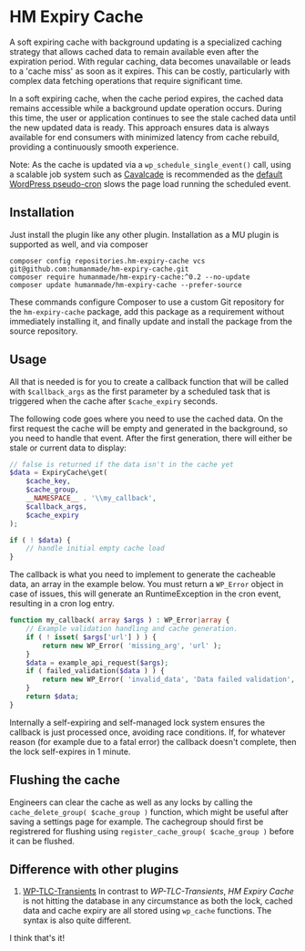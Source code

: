 # HM Expiry Cache

A soft expiring cache with background updating is a specialized caching strategy that allows cached data to remain available even after the expiration period. With regular caching, data becomes unavailable or leads to a 'cache miss' as soon as it expires. This can be costly, particularly with complex data fetching operations that require significant time.

In a soft expiring cache, when the cache period expires, the cached data remains accessible while a background update operation occurs. During this time, the user or application continues to see the stale cached data until the new updated data is ready. This approach ensures data is always available for end consumers with minimized latency from cache rebuild, providing a continuously smooth experience.

Note: As the cache is updated via a `wp_schedule_single_event()` call, using a scalable job system such as 
[Cavalcade](https://github.com/humanmade/Cavalcade) is recommended as the [default WordPress pseudo-cron](https://developer.wordpress.org/plugins/cron/) slows
the page load running the scheduled event.

## Installation

Just install the plugin like any other plugin. Installation as a MU plugin is supported as well, and via composer

```shell
composer config repositories.hm-expiry-cache vcs git@github.com:humanmade/hm-expiry-cache.git
composer require humanmade/hm-expiry-cache:^0.2 --no-update
composer update humanmade/hm-expiry-cache --prefer-source
```

These commands configure Composer to use a custom Git repository for the `hm-expiry-cache` package, add this package as a requirement without immediately installing it, and finally update and install the package from the source repository.

## Usage

All that is needed is for you to create a callback function that will be called with `$callback_args` as the first 
parameter by a scheduled task that is triggered when the cache after `$cache_expiry` seconds.

The following code goes where you need to use the cached data. On the first request the cache will be empty and 
generated in the background, so you need to handle that event. After the first generation, there will either be 
stale or current data to display:

```php
// false is returned if the data isn't in the cache yet
$data = ExpiryCache\get(
	$cache_key,
	$cache_group,
	__NAMESPACE__ . '\\my_callback',
	$callback_args,
	$cache_expiry
);

if ( ! $data) {
	// handle initial empty cache load
}
```

The callback is what you need to implement to generate the cacheable data, an array in the example below. 
You must return a `WP_Error` object in case of issues, this will generate an RuntimeException in the cron event, 
resulting in a cron log entry. 
```php
function my_callback( array $args ) : WP_Error|array {
	// Example validation handling and cache generation.
	if ( ! isset( $args['url'] ) ) {
		return new WP_Error( 'missing_arg', 'url' );
	}
	$data = example_api_request($args);
	if ( failed_validation($data ) ) {
		return new WP_Error( 'invalid_data', 'Data failed validation', $data );
	}
	return $data;
}

```

Internally a self-expiring and self-managed lock system ensures the callback is just processed once, avoiding race 
conditions. If, for whatever reason (for example due to a fatal error) the callback doesn't complete, then the lock self-expires in 1 minute.

## Flushing the cache

Engineers can clear the cache as well as any locks by calling the `cache_delete_group( $cache_group )` function, 
which might be useful after saving a settings page for example. The cachegroup should first be 
registrered for flushing using `register_cache_group( $cache_group )` before it can be flushed.

## Difference with other plugins

1. [WP-TLC-Transients](https://github.com/markjaquith/WP-TLC-Transients) In contrast to _WP-TLC-Transients_, _HM Expiry 
   Cache_  is not hitting  the database in  any circumstance as  both the lock, cached data and cache expiry are all stored using `wp_cache` functions. The syntax is also quite different.


I think that's it!

